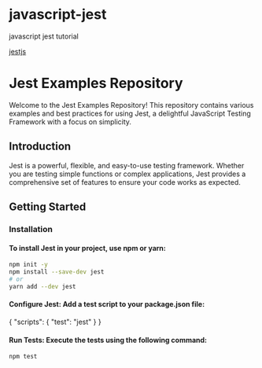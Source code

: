 # javascript-jest

javascript jest tutorial

[jestjs](https://jestjs.io/)


# Jest Examples Repository

Welcome to the Jest Examples Repository! This repository contains various examples and best practices for using Jest, a delightful JavaScript Testing Framework with a focus on simplicity.

## Introduction

Jest is a powerful, flexible, and easy-to-use testing framework. Whether you are testing simple functions or complex applications, Jest provides a comprehensive set of features to ensure your code works as expected.

## Getting Started

### Installation

#### To install Jest in your project, use npm or yarn:

```bash
npm init -y
npm install --save-dev jest
# or
yarn add --dev jest
```

#### Configure Jest: Add a test script to your package.json file:

{
"scripts": {
"test": "jest"
}
}

#### Run Tests: Execute the tests using the following command:

```bash
npm test
```
